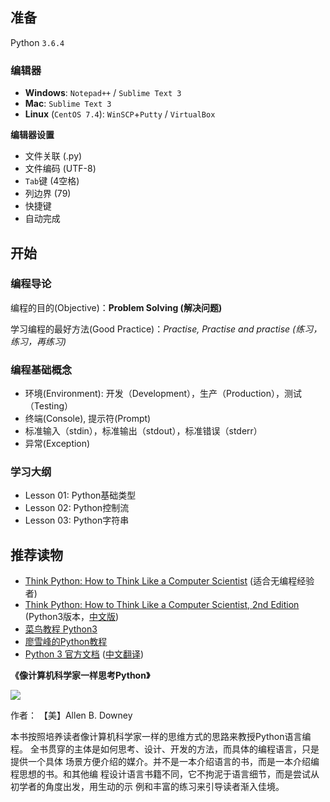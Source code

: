 ## 准备

Python `3.6.4`

### 编辑器

- **Windows**: `Notepad++` / `Sublime Text 3`
- **Mac**: `Sublime Text 3`
- **Linux** (`CentOS 7.4`): `WinSCP`+`Putty` / `VirtualBox`

**编辑器设置**

- 文件关联 (.py)
- 文件编码 (UTF-8)
- `Tab`键 (4空格)
- 列边界 (79)
- 快捷键
- 自动完成

## 开始

### 编程导论

编程的目的(Objective)：**Problem Solving (解决问题)**

学习编程的最好方法(Good Practice)：*Practise, Practise and practise (练习，练习，再练习)*

### 编程基础概念

- 环境(Environment): 开发（Development），生产（Production），测试（Testing）
- 终端(Console), 提示符(Prompt)
- 标准输入（stdin），标准输出（stdout），标准错误（stderr）
- 异常(Exception)

### 学习大纲

- Lesson 01: Python基础类型
- Lesson 02: Python控制流
- Lesson 03: Python字符串

## 推荐读物

- [Think Python: How to Think Like a Computer Scientist](http://www.greenteapress.com/thinkpython/html/index.html) (适合无编程经验者)
- [Think Python: How to Think Like a Computer Scientist, 2nd Edition](http://www.greenteapress.com/thinkpython2/html/index.html) (Python3版本，[中文版](https://www.gitbook.com/book/cycleuser/think-python/details))
- [菜鸟教程 Python3](http://www.runoob.com/python3/python3-tutorial.html)
- [廖雪峰的Python教程](https://www.liaoxuefeng.com/wiki/0014316089557264a6b348958f449949df42a6d3a2e542c000)
- [Python 3 官方文档](https://docs.python.org/3/) ([中文翻译](http://python.usyiyi.cn/))

**《像计算机科学家一样思考Python》**

![](https://raw.githubusercontent.com/leven-cn/PythonStart/v0.0.1/figures/think_python2_medium.jpg)

作者： 【美】Allen B. Downey

本书按照培养读者像计算机科学家一样的思维方式的思路来教授Python语言编程。
全书贯穿的主体是如何思考、设计、开发的方法，而具体的编程语言，只是提供一个具体
场景方便介绍的媒介。并不是一本介绍语言的书，而是一本介绍编程思想的书。和其他编
程设计语言书籍不同，它不拘泥于语言细节，而是尝试从初学者的角度出发，用生动的示
例和丰富的练习来引导读者渐入佳境。
